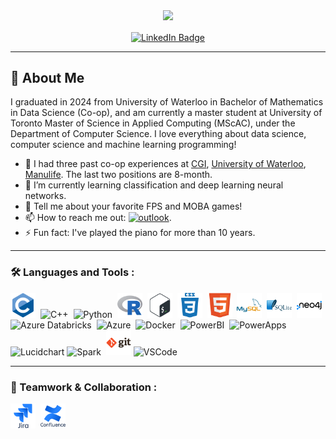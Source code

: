 <div id="header" align="center">
  <img src="https://media.giphy.com/media/M9gbBd9nbDrOTu1Mqx/giphy.gif" width="100"/>
</div>

<p align="center">
  <a href="https://www.linkedin.com/in/jiawei-jarvis-wang-395b891a4/">
      <img align="center" src="https://img.shields.io/badge/LinkedIn-blue?style=for-the-badge&logo=linkedin&logoColor=white" alt="LinkedIn Badge"/>
  </a>
<p align="center">

- ---
## 🚀 About Me
I graduated in 2024 from University of Waterloo in Bachelor of Mathematics in Data Science (Co-op), and am currently a master student at University of Toronto Master of Science in Applied Computing (MScAC), under the Department of Computer Science. I love everything about data science, computer science and machine learning programming!

- 🔭 I had three past co-op experiences at [CGI](https://www.cgi.com/en), [University of Waterloo](https://uwaterloo.ca/), [Manulife](https://www.manulife.ca/personal.html). The last two positions are 8-month.
- 🌱 I’m currently learning classification and deep learning neural networks.
- 💬 Tell me about your favorite FPS and MOBA games!
- 📫 How to reach me out: <a href="mailto:wjwsz@outlook.com"><img src="https://github.com/jarvis-wa/Icons_for_readme/blob/main/Outlook.com-Logo.wine.svg" title="outlook" alt="outlook" width="40" height="40"/></a>.
- ⚡ Fun fact: I've played the piano for more than 10 years.

- ---

### :hammer_and_wrench: Languages and Tools :
<div>
  <img src="https://github.com/devicons/devicon/blob/master/icons/c/c-original.svg" title="C" alt="C" width="40" height="40"/>&nbsp;
  <img src="https://github.com/isocpp/logos/blob/master/cpp_logo.svg" title="C++" alt="C++" width="40" height="40"/>&nbsp;
  <img src="https://github.com/jarvis-wa/Icons_for_readme/blob/main/python-original.svg" title="Python" alt="Python" width="40" height="40"/>&nbsp;
  <img src="https://github.com/devicons/devicon/blob/master/icons/r/r-original.svg" title="R" alt="R" width="40" height="40"/>&nbsp;
  <img src="https://github.com/devicons/devicon/blob/master/icons/bash/bash-original.svg" title="Bash" alt="Bash" width="40" height="40"/>&nbsp;
  <img src="https://github.com/devicons/devicon/blob/master/icons/css3/css3-plain-wordmark.svg"  title="CSS3" alt="CSS" width="40" height="40"/>&nbsp;
  <img src="https://github.com/devicons/devicon/blob/master/icons/html5/html5-original.svg" title="HTML5" alt="HTML" width="40" height="40"/>&nbsp;
  <img src="https://github.com/devicons/devicon/blob/master/icons/mysql/mysql-original-wordmark.svg" title="MySQL"  alt="MySQL" width="40" height="40"/>&nbsp;
  <img src="https://github.com/devicons/devicon/blob/master/icons/sqlite/sqlite-original-wordmark.svg" title="SQLite"  alt="SQLite" width="40" height="40"/>&nbsp;
  <img src="https://github.com/devicons/devicon/blob/master/icons/neo4j/neo4j-original-wordmark.svg" title="Neo4j"  alt="Neo4j" width="40" height="40"/>&nbsp;
  <img src="https://github.com/jarvis-wa/Icons_for_readme/blob/main/Databricks_Logo.png" title="Azure Databricks" alt="Azure Databricks" width="70" height="40"/>&nbsp;
  <img src="https://github.com/jarvis-wa/Icons_for_readme/blob/main/azure-original-wordmark.svg" title="Azure" alt="Azure" width="40" height="40"/>&nbsp;
  <img src="https://github.com/jarvis-wa/Icons_for_readme/blob/main/docker.png" title="Docker" alt="Docker" width="40" height="40"/>&nbsp;
  <img src="https://github.com/jarvis-wa/Icons_for_readme/blob/main/Microsoft-Power-BI-Symbol.png" title="PowerBI" alt="PowerBI" width="60" height="40"/>&nbsp;
  <img src="https://github.com/jarvis-wa/Icons_for_readme/blob/main/office_line_sa_power_apps_image.png" title="PowerApps" alt="PowerApps" width="70" height="40"/>&nbsp;
  <img src="https://github.com/jarvis-wa/Icons_for_readme/blob/main/lucidchart-logo-vector.png" alt="Lucidchart" width="80" height="40" />
  <img src="https://github.com/jarvis-wa/Icons_for_readme/blob/main/sparks.png" title="Spark" alt="Spark" width="70" height="40"/>&nbsp;
  <img src="https://github.com/devicons/devicon/blob/master/icons/git/git-original-wordmark.svg" title="Git" **alt="Git" width="40" height="40"/>
  <img src="https://github.com/jarvis-wa/Icons_for_readme/blob/main/Visual_Studio_Code_1.35_icon.svg.png" title="VSCode" alt="VSCode" width="40" height="40"/>&nbsp;
</div>

- ---

### 🤝  Teamwork & Collaboration :
<div>
  <img src="https://github.com/devicons/devicon/blob/master/icons/jira/jira-original-wordmark.svg" title="Jira" alt="Jira" width="40" height="40"/>&nbsp;
  <img src="https://github.com/devicons/devicon/blob/master/icons/confluence/confluence-original-wordmark.svg" title="Confluence" alt="Confluence" width="40" height="40"/>&nbsp;
</div>
